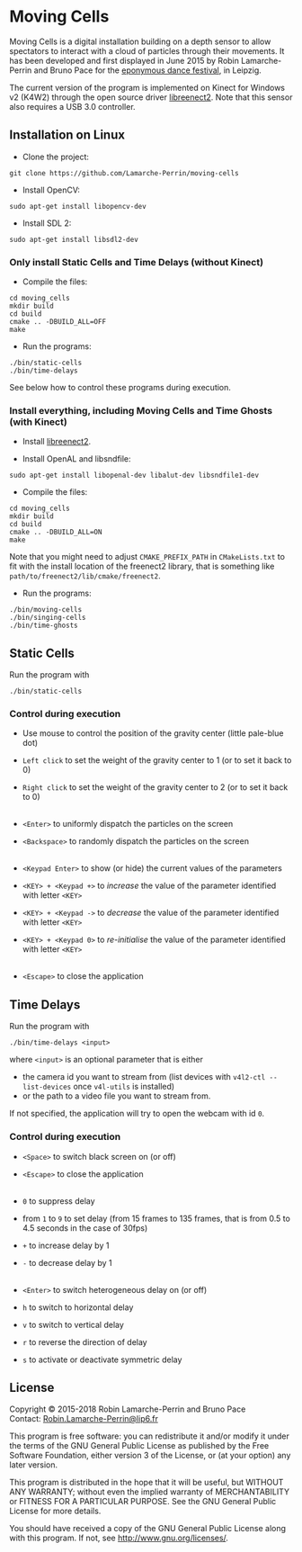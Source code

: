 # Moving Cells

Moving Cells is a digital installation building on a depth sensor to allow spectators to interact with a cloud of particles through their movements. It has been developed and first displayed in June 2015 by Robin Lamarche-Perrin and Bruno Pace for the [eponymous dance festival](http://www.movingcells.org), in Leipzig.

The current version of the program is implemented on Kinect for Windows v2 (K4W2) through the open source driver [libreenect2](https://github.com/OpenKinect/libfreenect2). Note that this sensor also requires a USB 3.0 controller.

## Installation on Linux

* Clone the project:
```
git clone https://github.com/Lamarche-Perrin/moving-cells
```

* Install OpenCV:
```
sudo apt-get install libopencv-dev
```

* Install SDL 2:
```
sudo apt-get install libsdl2-dev
```


### Only install Static Cells and Time Delays (without Kinect)

* Compile the files:
```
cd moving_cells
mkdir build
cd build
cmake .. -DBUILD_ALL=OFF
make
```

* Run the programs:
```
./bin/static-cells
./bin/time-delays
```

See below how to control these programs during execution.


### Install everything, including Moving Cells and Time Ghosts (with Kinect)

* Install [libreenect2](https://github.com/OpenKinect/libfreenect2).

* Install OpenAL and libsndfile:
```
sudo apt-get install libopenal-dev libalut-dev libsndfile1-dev
```

* Compile the files:
```
cd moving_cells
mkdir build
cd build
cmake .. -DBUILD_ALL=ON
make
```

Note that you might need to adjust `CMAKE_PREFIX_PATH` in `CMakeLists.txt` to fit with the install location of the freenect2 library, that is something like `path/to/freenect2/lib/cmake/freenect2`.

* Run the programs:
```
./bin/moving-cells
./bin/singing-cells
./bin/time-ghosts
```

## Static Cells

Run the program with
```
./bin/static-cells
```

### Control during execution

* Use mouse to control the position of the gravity center (little pale-blue dot)
* `Left click` to set the weight of the gravity center to 1 (or to set it back to 0)
* `Right click` to set the weight of the gravity center to 2 (or to set it back to 0)
<br/><br/>

* `<Enter>` to uniformly dispatch the particles on the screen
* `<Backspace>` to randomly dispatch the particles on the screen
<br/><br/>

* `<Keypad Enter>` to show (or hide) the current values of the parameters
* `<KEY> + <Keypad +>` to *increase* the value of the parameter identified with letter `<KEY>`
* `<KEY> + <Keypad ->` to *decrease* the value of the parameter identified with letter `<KEY>`
* `<KEY> + <Keypad 0>` to *re-initialise* the value of the parameter identified with letter `<KEY>`
<br/><br/>

* `<Escape>` to close the application


## Time Delays

Run the program with
```
./bin/time-delays <input>
```
where `<input>` is an optional parameter that is either
* the camera id you want to stream from (list devices with `v4l2-ctl --list-devices` once `v4l-utils` is installed)
* or the path to a video file you want to stream from.

If not specified, the application will try to open the webcam with id `0`.


### Control during execution

* `<Space>` to switch black screen on (or off)
* `<Escape>` to close the application
<br/><br/>

* `0` to suppress delay
* from `1` to `9` to set delay (from 15 frames to 135 frames, that is from 0.5 to 4.5 seconds in the case of 30fps)
* `+` to increase delay by 1
* `-` to decrease delay by 1
<br/><br/>

* `<Enter>` to switch heterogeneous delay on (or off)
* `h` to switch to horizontal delay
* `v` to switch to vertical delay
* `r` to reverse the direction of delay
* `s` to activate or deactivate symmetric delay

## License
Copyright © 2015-2018 Robin Lamarche-Perrin and Bruno Pace  
Contact: <Robin.Lamarche-Perrin@lip6.fr>

This program is free software: you can redistribute it and/or modify it under the terms of the GNU General Public License as published by the Free Software Foundation, either version 3 of the License, or (at your option) any later version.

This program is distributed in the hope that it will be useful, but WITHOUT ANY WARRANTY; without even the implied warranty of MERCHANTABILITY or FITNESS FOR A PARTICULAR PURPOSE. See the GNU General Public License for more details.

You should have received a copy of the GNU General Public License along with this program. If not, see <http://www.gnu.org/licenses/>.
